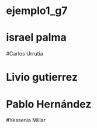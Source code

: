 # ejemplo1_g7


# israel palma
#Carlos Urrutia
# Livio gutierrez








# Pablo Hernández




#Yessenia Millar